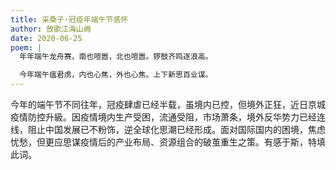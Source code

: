 ```yaml
---
title: 采桑子·冠疫年端午节感怀
author: 放歌江海山阙
date: 2020-06-25
poem: |
  年年端午龙舟赛，南也喧嚣，北也喧嚣。锣鼓齐鸣逐浪高。

  今年端午瘟君虏，内也心焦，外也心焦。上下新思百业谋。
---
```


今年的端午节不同往年，冠疫肆虐已经半载，虽境内已控，但境外正狂，近日京城疫情防控升級。因疫情境内生产受困，流通受阻，市场萧条，境外反华势力已经连线，阻止中国发展已不粉饰，逆全球化思潮已经形成。面对国际国内的困境，焦虑忧愁，但更应思谋疫情后的产业布局、资源组合的破茧重生之策。有感于斯，特填此词。
